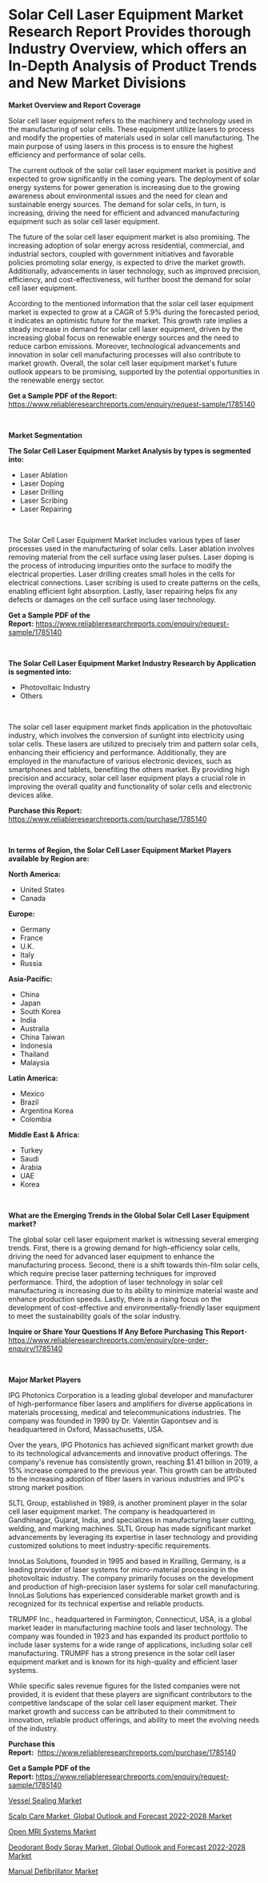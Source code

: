 <p><h1>Solar Cell Laser Equipment Market Research Report Provides thorough Industry Overview, which offers an In-Depth Analysis of Product Trends and New Market Divisions</h1></p><p><strong>Market Overview and Report Coverage</strong></p>
<p><p>Solar cell laser equipment refers to the machinery and technology used in the manufacturing of solar cells. These equipment utilize lasers to process and modify the properties of materials used in solar cell manufacturing. The main purpose of using lasers in this process is to ensure the highest efficiency and performance of solar cells.</p><p>The current outlook of the solar cell laser equipment market is positive and expected to grow significantly in the coming years. The deployment of solar energy systems for power generation is increasing due to the growing awareness about environmental issues and the need for clean and sustainable energy sources. The demand for solar cells, in turn, is increasing, driving the need for efficient and advanced manufacturing equipment such as solar cell laser equipment.</p><p>The future of the solar cell laser equipment market is also promising. The increasing adoption of solar energy across residential, commercial, and industrial sectors, coupled with government initiatives and favorable policies promoting solar energy, is expected to drive the market growth. Additionally, advancements in laser technology, such as improved precision, efficiency, and cost-effectiveness, will further boost the demand for solar cell laser equipment.</p><p>According to the mentioned information that the solar cell laser equipment market is expected to grow at a CAGR of 5.9% during the forecasted period, it indicates an optimistic future for the market. This growth rate implies a steady increase in demand for solar cell laser equipment, driven by the increasing global focus on renewable energy sources and the need to reduce carbon emissions. Moreover, technological advancements and innovation in solar cell manufacturing processes will also contribute to market growth. Overall, the solar cell laser equipment market's future outlook appears to be promising, supported by the potential opportunities in the renewable energy sector.</p></p>
<p><strong>Get a Sample PDF of the Report:</strong> <a href="https://www.reliableresearchreports.com/enquiry/request-sample/1785140">https://www.reliableresearchreports.com/enquiry/request-sample/1785140</a></p>
<p>&nbsp;</p>
<p><strong>Market Segmentation</strong></p>
<p><strong>The Solar Cell Laser Equipment Market Analysis by types is segmented into:</strong></p>
<p><ul><li>Laser Ablation</li><li>Laser Doping</li><li>Laser Drilling</li><li>Laser Scribing</li><li>Laser Repairing</li></ul></p>
<p>&nbsp;</p>
<p><p>The Solar Cell Laser Equipment Market includes various types of laser processes used in the manufacturing of solar cells. Laser ablation involves removing material from the cell surface using laser pulses. Laser doping is the process of introducing impurities onto the surface to modify the electrical properties. Laser drilling creates small holes in the cells for electrical connections. Laser scribing is used to create patterns on the cells, enabling efficient light absorption. Lastly, laser repairing helps fix any defects or damages on the cell surface using laser technology.</p></p>
<p><strong>Get a Sample PDF of the Report:</strong>&nbsp;<a href="https://www.reliableresearchreports.com/enquiry/request-sample/1785140">https://www.reliableresearchreports.com/enquiry/request-sample/1785140</a></p>
<p>&nbsp;</p>
<p><strong>The Solar Cell Laser Equipment Market Industry Research by Application is segmented into:</strong></p>
<p><ul><li>Photovoltaic Industry</li><li>Others</li></ul></p>
<p>&nbsp;</p>
<p><p>The solar cell laser equipment market finds application in the photovoltaic industry, which involves the conversion of sunlight into electricity using solar cells. These lasers are utilized to precisely trim and pattern solar cells, enhancing their efficiency and performance. Additionally, they are employed in the manufacture of various electronic devices, such as smartphones and tablets, benefiting the others market. By providing high precision and accuracy, solar cell laser equipment plays a crucial role in improving the overall quality and functionality of solar cells and electronic devices alike.</p></p>
<p><strong>Purchase this Report:</strong>&nbsp; <a href="https://www.reliableresearchreports.com/purchase/1785140">https://www.reliableresearchreports.com/purchase/1785140</a></p>
<p>&nbsp;</p>
<p><strong>In terms of Region, the Solar Cell Laser Equipment Market Players available by Region are:</strong></p>
<p>
    <p> <strong> North America: </strong>
        <ul>
            <li>United States</li>
            <li>Canada</li>
        </ul>
        </p> 
    <p> <strong> Europe: </strong>
        <ul>
            <li>Germany</li>
            <li>France</li>
            <li>U.K.</li>
            <li>Italy</li>
            <li>Russia</li>
        </ul>
        </p> 
    <p> <strong> Asia-Pacific: </strong>
        <ul>
            <li>China</li>
            <li>Japan</li>
            <li>South Korea</li>
            <li>India</li>
            <li>Australia</li>
            <li>China Taiwan</li>
            <li>Indonesia</li>
            <li>Thailand</li>
            <li>Malaysia</li>
        </ul>
        </p> 
    <p> <strong> Latin America: </strong>
        <ul>
            <li>Mexico</li>
            <li>Brazil</li>
            <li>Argentina Korea</li>
            <li>Colombia</li>
        </ul>
        </p> 
    <p> <strong> Middle East & Africa: </strong>
        <ul>
            <li>Turkey</li>
            <li>Saudi</li>
            <li>Arabia</li>
            <li>UAE</li>
            <li>Korea</li>
        </ul>
    </p>
    </p>
<p>&nbsp;</p>
<p><strong>What are the Emerging Trends in the Global Solar Cell Laser Equipment market?</strong></p>
<p><p>The global solar cell laser equipment market is witnessing several emerging trends. First, there is a growing demand for high-efficiency solar cells, driving the need for advanced laser equipment to enhance the manufacturing process. Second, there is a shift towards thin-film solar cells, which require precise laser patterning techniques for improved performance. Third, the adoption of laser technology in solar cell manufacturing is increasing due to its ability to minimize material waste and enhance production speeds. Lastly, there is a rising focus on the development of cost-effective and environmentally-friendly laser equipment to meet the sustainability goals of the solar industry.</p></p>
<p><strong>Inquire or Share Your Questions If Any Before Purchasing This Report</strong>- <a href="https://www.reliableresearchreports.com/enquiry/pre-order-enquiry/1785140">https://www.reliableresearchreports.com/enquiry/pre-order-enquiry/1785140</a></p>
<p>&nbsp;</p>
<p><strong>Major Market Players</strong></p>
<p><p>IPG Photonics Corporation is a leading global developer and manufacturer of high-performance fiber lasers and amplifiers for diverse applications in materials processing, medical and telecommunications industries. The company was founded in 1990 by Dr. Valentin Gapontsev and is headquartered in Oxford, Massachusetts, USA.</p><p>Over the years, IPG Photonics has achieved significant market growth due to its technological advancements and innovative product offerings. The company's revenue has consistently grown, reaching $1.41 billion in 2019, a 15% increase compared to the previous year. This growth can be attributed to the increasing adoption of fiber lasers in various industries and IPG's strong market position.</p><p>SLTL Group, established in 1989, is another prominent player in the solar cell laser equipment market. The company is headquartered in Gandhinagar, Gujarat, India, and specializes in manufacturing laser cutting, welding, and marking machines. SLTL Group has made significant market advancements by leveraging its expertise in laser technology and providing customized solutions to meet industry-specific requirements.</p><p>InnoLas Solutions, founded in 1995 and based in Krailling, Germany, is a leading provider of laser systems for micro-material processing in the photovoltaic industry. The company primarily focuses on the development and production of high-precision laser systems for solar cell manufacturing. InnoLas Solutions has experienced considerable market growth and is recognized for its technical expertise and reliable products.</p><p>TRUMPF Inc., headquartered in Farmington, Connecticut, USA, is a global market leader in manufacturing machine tools and laser technology. The company was founded in 1923 and has expanded its product portfolio to include laser systems for a wide range of applications, including solar cell manufacturing. TRUMPF has a strong presence in the solar cell laser equipment market and is known for its high-quality and efficient laser systems.</p><p>While specific sales revenue figures for the listed companies were not provided, it is evident that these players are significant contributors to the competitive landscape of the solar cell laser equipment market. Their market growth and success can be attributed to their commitment to innovation, reliable product offerings, and ability to meet the evolving needs of the industry.</p></p>
<p><strong>Purchase this Report:</strong>&nbsp;&nbsp;<a href="https://www.reliableresearchreports.com/purchase/1785140">https://www.reliableresearchreports.com/purchase/1785140</a></p>
<p></p>
<p><strong>Get a Sample PDF of the Report:</strong>&nbsp;<a href="https://www.reliableresearchreports.com/enquiry/request-sample/1785140">https://www.reliableresearchreports.com/enquiry/request-sample/1785140</a></p>
<p><p><a href="https://www.linkedin.com/pulse/vessel-sealing-market-size-share-amp-trends-analysis-report-6bwxe/">Vessel Sealing Market</a></p><p><a href="https://medium.com/@flavietowne/decoding-scalp-care-market-global-outlook-and-forecast-2022-2028-market-metrics-market-share-b3b35e4b7927">Scalp Care Market, Global Outlook and Forecast 2022-2028 Market</a></p><p><a href="https://www.linkedin.com/pulse/open-mri-systems-market-research-report-unlocks-analysis-wzfle/">Open MRI Systems Market</a></p><p><a href="https://medium.com/@reecebednar/deodorant-body-spray-market-global-outlook-and-forecast-2022-2028-market-size-and-market-trends-31cd601632c0">Deodorant Body Spray Market, Global Outlook and Forecast 2022-2028 Market</a></p><p><a href="https://www.linkedin.com/pulse/manual-defibrillator-market-size-growth-forecast-from-2023-tvmge/">Manual Defibrillator Market</a></p></p>